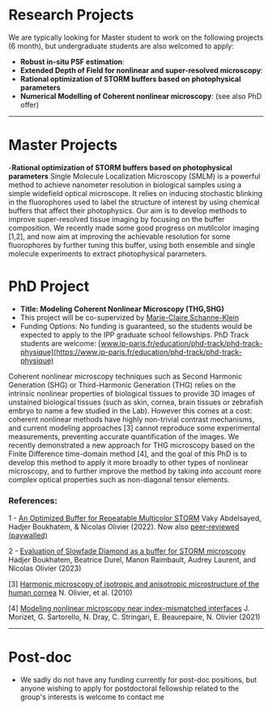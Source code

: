 # Research Projects
We are typically looking for Master student to work on the following projects (6 month), but undergraduate students are also welcomed to apply:

- **Robust in-situ PSF estimation**: 
- **Extended Depth of Field for nonlinear and super-resolved microscopy**: 
- **Rational optimization of STORM buffers based on photophysical parameters** 
- **Numerical Modelling of Coherent nonlinear microscopy**: (see also PhD offer)

* * *
# Master Projects
-**Rational optimization of STORM buffers based on photophysical parameters** 
Single Molecule Localization Microscopy (SMLM) is a powerful method to achieve nanometer resolution in biological samples using a simple widefield optical microscope. It relies on inducing stochastic blinking in the fluorophores used to label the structure of interest by using chemical buffers that affect their photophysics. Our aim is to develop methods to improve super-resolved tissue imaging by focusing on the buffer composition. We recently made some good progress on mutilcolor imaging [1,2], and now aim at improving the achievable resolution for some fluorophores by further tuning this buffer, using both ensemble and single molecule experiments to extract photophysical parameters.


# PhD Project

- **Title: Modeling Coherent Nonlinear Microscopy (THG,SHG)**
- This project will be co-supervized by [Marie-Claire Schanne-Klein](https://portail.polytechnique.edu/lob/en/marie-claire-schanne-klein)
- Funding Options: No funding is guaranteed, so the students would be expected to apply to the IPP graduate school fellowships. PhD Track students are welcome: [www.ip-paris.fr/education/phd-track/phd-track-physique](https://www.ip-paris.fr/education/phd-track/phd-track-physique)

Coherent nonlinear microscopy techniques such as Second Harmonic Generation (SHG) or Third-Harmonic Generation (THG) relies on the intrinsic nonlinear properties of biological tissues to provide 3D images of unstained biological tissues (such as skin, cornea, brain tissues or zebrafish embryo to name a few studied in the Lab). However this comes at a cost: coherent nonlinear methods have highly non-trivial contrast mechanisms, and current modeling approaches [3] cannot reproduce some experimental measurements, preventing accurate quantification of the images. We recently demonstrated a new approach for THG microscopy based on the Finite Difference time-domain method [4], and the goal of this PhD is to develop this method to apply it more broadly to other types of nonlinear microscopy, and to further improve the method by taking into account more complex optical properties such as non-diagonal tensor elements.

### References:
1 - [An Optimized Buffer for Repeatable Multicolor STORM](https://www.biorxiv.org/content/10.1101/2022.05.19.491818v1) Vaky Abdelsayed, Hadjer Boukhatem, & Nicolas Olivier (2022). Now also [peer-reviewed  (paywalled)](https://pubs.acs.org/doi/full/10.1021/acsphotonics.2c01249)

2 - [Evaluation of Slowfade Diamond as a buffer for STORM microscopy](https://opg.optica.org/boe/fulltext.cfm?uri=boe-14-2-550) Hadjer Boukhatem, Beatrice Durel, Manon Raimbault, Audrey Laurent, and Nicolas Olivier  (2023)

[3] [Harmonic microscopy of isotropic and anisotropic microstructure of the human cornea](https://www.osapublishing.org/vjbo/fulltext.cfm?uri=oe-18-5-5028) N. Olivier, et al. (2010)

[4] [Modeling nonlinear microscopy near index-mismatched interfaces](https://www.osapublishing.org/optica/fulltext.cfm?uri=optica-8-7-944) J. Morizet, G. Sartorello, N. Dray, C. Stringari, E. Beaurepaire, N. Olivier  (2021)



* * * 
# Post-doc 
- We sadly do not have any funding currently for post-doc positions, but anyone wishing to apply for postdoctoral fellowship related to the group's interests is welcome to contact me

